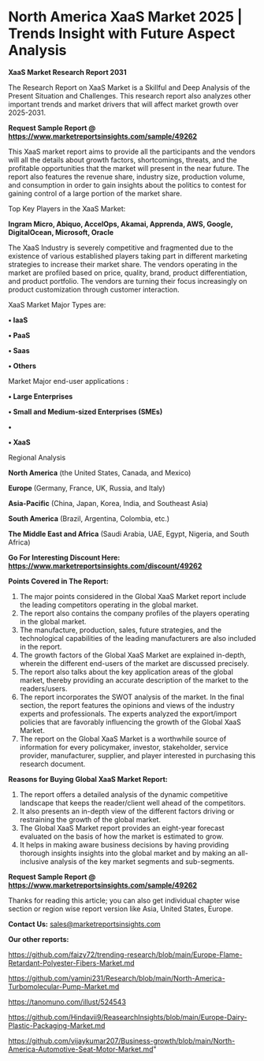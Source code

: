# North America XaaS Market 2025 | Trends Insight with Future Aspect Analysis

<strong>XaaS Market Research Report 2031</strong>

The Research Report on XaaS Market is a Skillful and Deep Analysis of the Present Situation and Challenges. This research report also analyzes other important trends and market drivers that will affect market growth over 2025-2031.

<strong>Request Sample Report @ <a href=https://www.marketreportsinsights.com/sample/49262>https://www.marketreportsinsights.com/sample/49262</a></strong>

This XaaS market report aims to provide all the participants and the vendors will all the details about growth factors, shortcomings, threats, and the profitable opportunities that the market will present in the near future. The report also features the revenue share, industry size, production volume, and consumption in order to gain insights about the politics to contest for gaining control of a large portion of the market share.

Top Key Players in the XaaS Market:

<strong>Ingram Micro, Abiquo, AccelOps, Akamai, Apprenda, AWS, Google, DigitalOcean, Microsoft, Oracle</strong>

The XaaS Industry is severely competitive and fragmented due to the existence of various established players taking part in different marketing strategies to increase their market share. The vendors operating in the market are profiled based on price, quality, brand, product differentiation, and product portfolio. The vendors are turning their focus increasingly on product customization through customer interaction.

XaaS Market Major Types are:

<strong>•  IaaS

•  PaaS

•  Saas

•  Others</strong>

Market Major end-user applications :

<strong>•  Large Enterprises

•  Small and Medium-sized Enterprises (SMEs)

•  

•  XaaS</strong>

Regional Analysis

</u><strong><b>North America</b></strong> (the United States, Canada, and Mexico)

<strong><b>Europe </b></strong>(Germany, France, UK, Russia, and Italy)

<strong><b>Asia-Pacific</b></strong> (China, Japan, Korea, India, and Southeast Asia)

<strong><b>South America</b></strong> (Brazil, Argentina, Colombia, etc.)

<strong><b>The Middle East and Africa</b></strong> (Saudi Arabia, UAE, Egypt, Nigeria, and South Africa)

<strong>Go For Interesting Discount Here: <a href=https://www.marketreportsinsights.com/discount/49262>https://www.marketreportsinsights.com/discount/49262</a></strong>

<strong>Points Covered in The Report:</strong>
<ol>
  <li>The major points considered in the Global XaaS Market report include the leading competitors operating in the global market.</li>
  <li>The report also contains the company profiles of the players operating in the global market.</li>
  <li>The manufacture, production, sales, future strategies, and the technological capabilities of the leading manufacturers are also included in the report.</li>
  <li>The growth factors of the Global XaaS Market are explained in-depth, wherein the different end-users of the market are discussed precisely.</li>
  <li>The report also talks about the key application areas of the global market, thereby providing an accurate description of the market to the readers/users.</li>
  <li>The report incorporates the SWOT analysis of the market. In the final section, the report features the opinions and views of the industry experts and professionals. The experts analyzed the export/import policies that are favorably influencing the growth of the Global XaaS Market.</li>
  <li>The report on the Global XaaS Market is a worthwhile source of information for every policymaker, investor, stakeholder, service provider, manufacturer, supplier, and player interested in purchasing this research document.</li>
</ol>
<strong>Reasons for Buying Global XaaS Market Report:</strong>

<ol>
  <li>The report offers a detailed analysis of the dynamic competitive landscape that keeps the reader/client well ahead of the competitors.</li>
  <li>It also presents an in-depth view of the different factors driving or restraining the growth of the global market.</li>
  <li>The Global XaaS Market report provides an eight-year forecast evaluated on the basis of how the market is estimated to grow.</li>
  <li>It helps in making aware business decisions by having providing thorough insights insights into the global market and by making an all-inclusive analysis of the key market segments and sub-segments.</li>
</ol>
<strong>Request Sample Report @ <a href=https://www.marketreportsinsights.com/sample/49262>https://www.marketreportsinsights.com/sample/49262</a></strong>


Thanks for reading this article; you can also get individual chapter wise section or region wise report version like Asia, United States, Europe.

<strong>Contact Us:</strong>
sales@marketreportsinsights.com

<strong>Our other reports:</strong>

<a href=https://github.com/faizy72/trending-research/blob/main/Europe-Flame-Retardant-Polyester-Fibers-Market.md>https://github.com/faizy72/trending-research/blob/main/Europe-Flame-Retardant-Polyester-Fibers-Market.md</a>

<a href=https://github.com/yamini231/Research/blob/main/North-America-Turbomolecular-Pump-Market.md>https://github.com/yamini231/Research/blob/main/North-America-Turbomolecular-Pump-Market.md</a>

<a href=https://tanomuno.com/illust/524543>https://tanomuno.com/illust/524543</a>

<a href=https://github.com/Hindavii9/ReasearchInsights/blob/main/Europe-Dairy-Plastic-Packaging-Market.md>https://github.com/Hindavii9/ReasearchInsights/blob/main/Europe-Dairy-Plastic-Packaging-Market.md</a>

<a href=https://github.com/vijaykumar207/Business-growth/blob/main/North-America-Automotive-Seat-Motor-Market.md>https://github.com/vijaykumar207/Business-growth/blob/main/North-America-Automotive-Seat-Motor-Market.md</a>"
